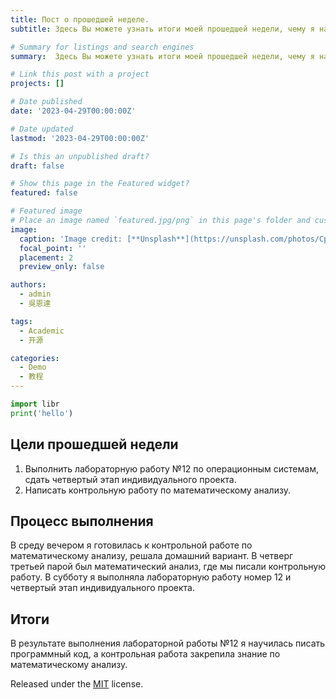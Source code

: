 ```yaml
---
title: Пост о прошедшей неделе.
subtitle: Здесь Вы можете узнать итоги моей прошедшей недели, чему я научилась, над чем мне нужно работать.

# Summary for listings and search engines
summary:  Здесь Вы можете узнать итоги моей прошедшей недели, чему я научилась, над чем мне нужно работать

# Link this post with a project
projects: []

# Date published
date: '2023-04-29T00:00:00Z'

# Date updated
lastmod: '2023-04-29T00:00:00Z'

# Is this an unpublished draft?
draft: false

# Show this page in the Featured widget?
featured: false

# Featured image
# Place an image named `featured.jpg/png` in this page's folder and customize its options here.
image:
  caption: 'Image credit: [**Unsplash**](https://unsplash.com/photos/CpkOjOcXdUY)'
  focal_point: ''
  placement: 2
  preview_only: false

authors:
  - admin
  - 吳恩達

tags:
  - Academic
  - 开源

categories:
  - Demo
  - 教程
---
```


```python
import libr
print('hello')
```

## Цели прошедшей недели

1. Выполнить лабораторную работу №12 по операционным системам, сдать четвертый этап индивидуального проекта.
2. Написать контрольную работу по математическому анализу.

## Процесс выполнения

В среду вечером я готовилась к контрольной работе по математическому анализу, решала домашний вариант. В четверг третьей парой был математический анализ, где мы писали контрольную работу. В субботу я выполняла лабораторную работу номер 12 и четвертый этап индивидуального проекта.

## Итоги

В результате выполнения лабораторной работы №12 я научилась писать программный код, а контрольная работа закрепила знание по математическому анализу.




Released under the [MIT](https://github.com/wowchemy/wowchemy-hugo-themes/blob/master/LICENSE.md) license.
